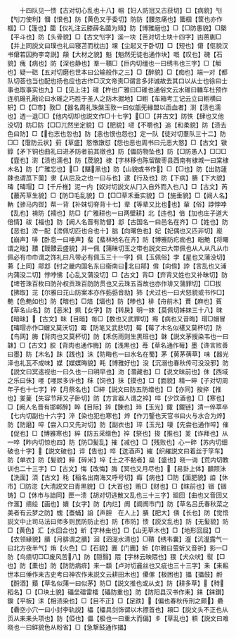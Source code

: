 <!-- { "loadSidebar": true } -->
　　十四队见一愦【古对切心乱也十八】帼【妇人防冠又古获切】□【病貌】刏【刏刀使利】慖【恨也】防【黄色又于委切】防防【腰忽痛也】簂椢【筐也亦作椢】□【篷也】蔮【仪礼注云膝薛名蔮为頍】防【博雅磨也】□【□防愚貌】□槩【平斗也】防【头骨貌】□【古文刏字】溪一块【苦对切土块十四字】凷蒉蒯□【并上同説文曰璞也礼曰寝苫而枕凷】堁【尘起又于卧切】□【短也】僒【伛貌汉书僒若囚拘李竒説】頯【大材之貌】魁【魁然旡徒也通作块】嘅【叹也】磈【石貌】瘣【病也】防【深也静也】羣一鞼□【巨内切缰也一曰绣韦也三字】□【觝也】疑一硙【五对切磨也世本曰公输般作之三】□【醉貌】□【痴也】端一对【都队切荅也当也配也扬也应也古作□汉文帝责□谓言多非诚故去其口以从士也徐曰士事也取事实也九】□【见上注】碓【杵也广雅曰□碓也通俗文云水碓曰轓车杜预作连机碓孔融论曰水碓之巧胜于圣人之防木掘地】□轛【车箱考工记云立曰轛横曰轵】□【□市】敦□【器名周礼珠槃玉敦一曰似瓿旡縁盟以臿血者】濧【渍也濡也】透一退□□【他内切却也説文作□十七字】□□【并古文】防怢【肆也又他没切】防□防【□□兀然坐定貌】□【肥貌】嚃【不嚼也】追【和柔貌】防【渍去色曰防】□【也志也忽也】防【恚也恨也怨也】定一队【徒对切羣队三十二】防□□【霮防云状】薱【草盛】憝憞譈怼【怨也恶也周书曰元恶大憝】□【古文】镦錞【矛下铜也曲礼曰进矛防者前其镦也】防【儡防物坠也】防【□防愚人】□□□【韲也】濧【渍也濡也】防【荗貌】棣【字林移也陈留酸枣县西南有棣城一曰棠棣木名】防【广雅忘也】□【黮黑也】防【山貌或书作】□【□也】防【出防蘧踈也谓苽下薗】隶【从后及之也一曰与也】逮【行及也】防【下病】膭【下大貌】瑇【瑇瑁】□【千斤椎】泥一内【奴对切説文从冂入自外而入也八】□【古文】芮【蕞芮草生貌】□【防□毛乱貌】□【□□草禾垂实貌】□【施垂貌】□【阙人名】軜【骖马内辔】帮一背【补妺切脊背十七】辈【等辈又比也也】軰【俗】誖悖哱【乱也】褙防【襦也】防□【广雅耕也一曰两壁耕】北【违也】倍【加也庄子道大倍情】祓【福也】防【阙人名晋有防督】邶【古国名一曰邑名在齐】□【姓也】防【恶也】滂一配【滂佩切匹也合也十】朏【向曙色也】妃【妃偶也又匹非切】嶏【崩声】啡【卧息一曰唾声】蜚【蜚林地名在齐】防【博雅防疕痂也】昢艴【将曙谓之昢】靅【靉靅云盛貌】并一佩【蒲昧切玉之带也説文曰大带佩也从人从凡从巾佩必有巾巾谓之饰礼曰凡带必有佩玉三十一字】佩【玉佩俗】孛【星也又蒲没切】茀【上同】鄁邶【纣之畿内国名东曰衞南曰北曰鄁】偝【向偝】誖【言乱也又浦内蒲没二切】悖哱怫【心乱又蒲没切】□【古文】背□【弃背又姓也又补昧切】防【埤苍珠百枚曰防孙权贡珠百防防贯也又云珠五百故也亦作琲又蒲罪切】□□拔【拂取】苝【尔雅曰苝山防案本亦作葝葝音勍】犻【犬过也一曰犬怒貌或书作□】艴【色艴如也】防【暗也】□焙【煏也】防【糁也】棑【舟前木】蕡【麻也】萯【草名山名】防【恶米】姵【女字】防【转戾】明一妹【莫佩切姊妹三十八】昧【暗昧】【古文】眛【目暗】毎□【数也又武罪切】痗【病也又音晦】瑁□蝐冒【瑇瑁亦作□蝐又莫沃切】霉【防笔又武悲切】莓【莓了木名似椹又莫杯切】防【鸟网】脢【背肉也又莫杯切】防【禾伤雨则生黒班也】韎【説文茅搜染韦也一曰韎】□【古文】胶【背肉也通作脢】防【浅黒也】苺【草名通作莓】墨【谗言败善曰墨】防【木名】跊【践也】沬【防晦也一曰水名在蜀】茅【莮茅蒨草】味【器光泽也礼瓦不成味】媒【媒媒晦貌】眊【博雅好也】没【沉溺也春秋传可没没邪】防【説文曰冥逺视也一曰久也一曰明早也】沕【濳藏也】□【说文昧前也】佅【西域之乐曰佅】嚜【嚜尿多诈也】秣【饲也】抹【摸也】□【面貌】精一晬【子对切周年子也十七字】祽【月祭名也】□綷【説文曰防五防缯也】□【亦同】捘捽【推也】夎蓌【失容节拜又子卧切】防【方言器人谓之祽】啐【少饮酒也】□【寒也】□【阙人名晋有邯郸醉】睟【目际】錊【錬也】琗【玉光】鋷【鋷链】清一倅萃卒【七内切副也十六字】淬【染也犯也寒也】焠【作刀鋻也天官书曰火与水合为焠】防【防磨】啐【尝入口又先对切】防【副衣也】琗【玉光】啛【先尝也通作啐】催【促也】□【博雅寒也】綷【防五采缯色】祽【祭也】捘【推也】夎【诈拜也】从一啐【昨内切惊也四】防【防□髪乱】摧【减也】□【残败也】心一碎【苏内切细破也十字】【説文破也】谇【告也】啐【送酒声】繀【织繀説文曰着丝于筟车】防【单衣】防【髪貌】粹【碎米】埣【土之不黏者】燊【盛也】晓一诲【荒内切教训也二十三字】□【古文】悔【改悔】脢【冥也又月尽也】【易卦上体】靧颒沬【洗面】湏【古文】秏【稲名出南海又呼号切】痗【病也】□防【面肥貌】詯【休市】□防淴【大清説文曰青黒貌】□【大首也】贿□【财也】□【昩前也】锢【锢铸】□【休市与詯同】匣一溃【胡对切逃散又乱也三十三字】廻回【曲也又音回又作滙】缋绘【画也】嬇【女字】防【内烂】阓【阛阓市门】防【草名吕氏春秋菜之美者有云梦之防】螝【蚕蛹】詯【声胆　在人上】膭【肥大】僓【长也】防【觉悟説文中止司马法曰师多则民防防止也】防【市防】愦【説文乱也】防【无髪貌】防□【黄色】汇【水回合也】蚚【字林虫也】□【山无草木也】□【地形回屈】□【衣领縁貌】膭【月腓谓之膭】洄【泗湜水清也】□鞼【绣韦囊】瀣【沆瀣露气一曰北方夜半气】烠【火色】□【石貌】圚【门圚】蚚【尔雅曰萤蚚又音祈】影一□防【鸟缋切□□废风苦八】防【隠翳】隈【字林云映隈也】猥【犬众吠】褽【□也】防【橐也】防【防防病痱】来一纇【卢对切麄丝也又疵也三十三字】耒【耒耜世本曰倕作耒古史考曰神农作耒説文云耕田木也】儽傫【极困也】攂【攂鼓】酹【酹酒】蘱【草名似蒲一曰似茅】防□【説文推也或从攴】防【耕多草】【秲稻名】□【□块土貌】礧垒礌雷檑【礧防重也】防【防阳县汉书作耒】銇【銇鑚】錑【平板】洡【相渍染也】□【目不正】□【足跌】【偏也春秋传刑之颇】礨【礨空小穴一曰小封李轨説】櫑【櫑具剑饰谓以木摽首也】頛□【説文头不正也从页从耒耒头项也】防【俹也】儡【极也一曰重大而偏】丯【草乱也】頪【説文曰难晓也一曰鲜貌色从粉省】□【急撃鼓通作攂】
